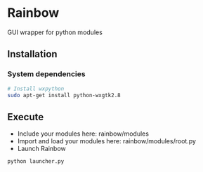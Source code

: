 # Rainbow
GUI wrapper for python modules

## Installation

### System dependencies

```bash
# Install wxpython
sudo apt-get install python-wxgtk2.8
```

## Execute

* Include your modules here: rainbow/modules
* Import and load your modules here: rainbow/modules/root.py
* Launch Rainbow

```bash
python launcher.py
```
